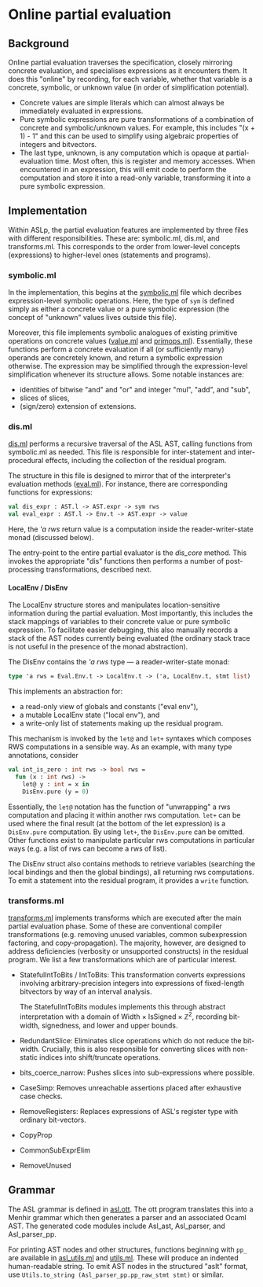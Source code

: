 # Online partial evaluation

## Background

Online partial evaluation traverses the specification,
closely mirroring concrete evaluation,
and specialises expressions as it encounters them.
It does this "online" by recording,
for each variable,
whether that variable is a concrete, symbolic, or unknown value
(in order of simplification potential).

- Concrete values are simple literals which can almost always be immediately evaluated
  in expressions.
- Pure symbolic expressions are pure transformations of a combination
  of concrete and symbolic/unknown values.
  For example, this includes "(x + 1) - 1" and this can be used to simplify
  using algebraic properties of integers and bitvectors.
- The last type, unknown, is any computation which is opaque at partial-evaluation time.
  Most often, this is register and memory accesses.
  When encountered in an expression, this will emit code to perform the computation and store
  it into a read-only variable, transforming it into a pure symbolic expression.

## Implementation

Within ASLp, the partial evaluation features are implemented by three files
with different responsibilities.
These are: symbolic.ml, dis.ml, and transforms.ml.
This corresponds to the order from lower-level concepts (expressions)
to higher-level ones (statements and programs).

### symbolic.ml

In the implementation, this begins at the [symbolic.ml](/libASL/symbolic.ml)
file which decribes expression-level symbolic operations.
Here, the type of `sym` is defined simply as either
a concrete value or a pure symbolic expression
(the concept of "unknown" values lives outside this file).

Moreover, this file implements symbolic analogues
of existing primitive operations on concrete values
([value.ml](/libASL/value.ml) and [primops.ml](/libASL/primops.ml])).
Essentially, these functions perform a concrete evaluation
if all (or sufficiently many) operands are concretely known, and
return a symbolic expression otherwise.
The expression may be simplified through the
expression-level simplification whenever
its structure allows.
Some notable instances are:
- identities of bitwise "and" and "or" and integer "mul", "add", and "sub",
- slices of slices,
- (sign/zero) extension of extensions.

### dis.ml

[dis.ml](/libASL/dis.ml) performs a recursive traversal of the ASL AST,
calling functions from symbolic.ml as needed.
This file is responsible for inter-statement and inter-procedural effects,
including the collection of the residual program.

The structure in this file is designed to mirror that of the interpreter's
evaluation methods ([eval.ml](/libASL/eval.ml)).
For instance, there are corresponding functions for expressions:
```ocaml
val dis_expr : AST.l -> AST.expr -> sym rws
val eval_expr : AST.l -> Env.t -> AST.expr -> value
```
Here, the _'a rws_ return value is a computation inside the reader-writer-state monad (discussed below).

The entry-point to the entire partial evaluator is the _dis\_core_ method.
This invokes the appropriate "dis" functions then performs a number of post-processing
transformations, described next.

#### LocalEnv / DisEnv

The LocalEnv structure stores and manipulates location-sensitive information during the
partial evaluation.
Most importantly, this includes the stack 
mappings of variables to their concrete value or pure symbolic expression.
To facilitate easier debugging, this also manually records a stack of the
AST nodes currently being evaluated
(the ordinary stack trace is not useful in the presence of the monad abstraction).

The DisEnv contains the _'a rws_ type &mdash; a reader-writer-state monad:
```ocaml
type 'a rws = Eval.Env.t -> LocalEnv.t -> ('a, LocalEnv.t, stmt list)
```
This implements an abstraction for:
- a read-only view of globals and constants ("eval env"),
- a mutable LocalEnv state ("local env"), and
- a write-only list of statements making up the residual program.

This mechanism is invoked by the `let@` and `let+` syntaxes
which composes RWS computations in a sensible way.
As an example, with many type annotations, consider
```ocaml
val int_is_zero : int rws -> bool rws =
  fun (x : int rws) ->
    let@ y : int = x in
    DisEnv.pure (y = 0)  
```
Essentially, the `let@` notation has the function of "unwrapping" a rws computation
and placing it within another rws computation.
`let+` can be used where the final result (at the bottom of the let expression)
is a `DisEnv.pure` computation.
By using `let+`, the `DisEnv.pure` can be omitted.
Other functions exist to manipulate particular rws computations in particular ways
(e.g. a list of rws can become a rws of list).

The DisEnv struct also contains methods to retrieve variables
(searching the local bindings and then the global bindings),
all returning rws computations.
To emit a statement into the residual program, it provides a `write` function.

### transforms.ml

[transforms.ml](/libASL/transforms.ml) implements transforms which are executed after the
main partial evaluation phase.
Some of these are conventional compiler transformations
(e.g. removing unused variables, common subexpression factoring, and copy-propagation).
The majority, however, are designed to address deficiencies
(verbosity or unsupported constructs) in the residual program.
We list a few transformations which are of particular interest.

- StatefulIntToBits / IntToBits:
  This transformation converts expressions involving arbitrary-precision integers
  into expressions of fixed-length bitvectors
  by way of an interval analysis.

  The StatefulIntToBits modules implements this through abstract interpretation
  with a domain of $\text{Width}\times \text{IsSigned} \times \mathbb Z^2$,
  recording bit-width, signedness, and lower and upper bounds.

- RedundantSlice: Eliminates slice operations which do not reduce the bit-width.
  Crucially, this is also responsible for converting slices with non-static indices
  into shift/truncate operations.
- bits_coerce_narrow: Pushes slices into sub-expressions where possible.
- CaseSimp: Removes unreachable assertions placed after exhaustive case checks.
- RemoveRegisters: Replaces expressions of ASL's register type with ordinary bit-vectors.
- CopyProp
- CommonSubExprElim
- RemoveUnused

## Grammar

The ASL grammar is defined in [asl.ott](/libASL/asl.ott).
The ott program translates this into a Menhir grammar
which then generates a parser and an associated Ocaml AST.
The generated code modules include Asl_ast, Asl_parser, and Asl_parser_pp.


For printing AST nodes and other structures, functions beginning with `pp_` are available
in [asl_utils.ml](/libASL/asl_utils.ml) and [utils.ml](/libASL/utils.ml).
These will produce an indented human-readable string.
To emit AST nodes in the structured "aslt" format,
use `Utils.to_string (Asl_parser_pp.pp_raw_stmt stmt)` or similar.

